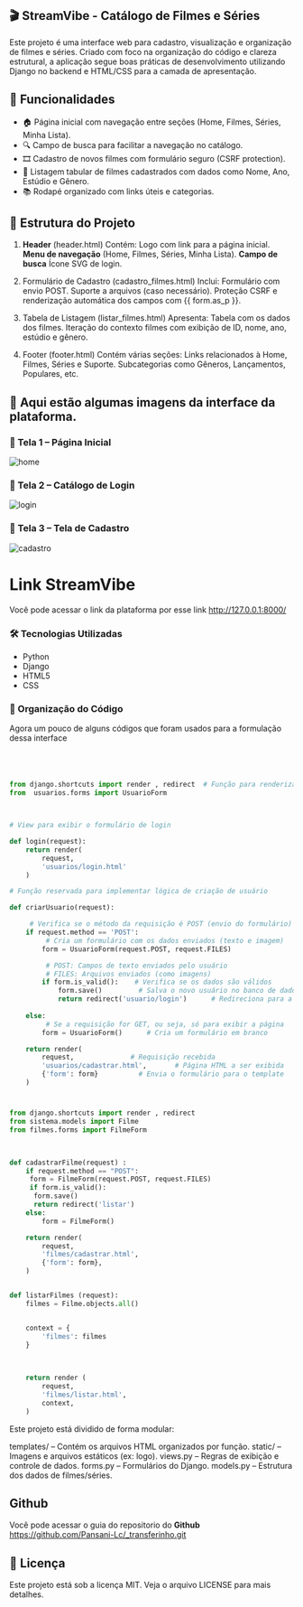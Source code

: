## 🎬 StreamVibe - Catálogo de Filmes e Séries

Este projeto é uma interface web para cadastro, visualização e organização de filmes e séries. Criado com foco na organização do código e clareza estrutural, a aplicação segue boas práticas de desenvolvimento utilizando Django no backend e HTML/CSS para a camada de apresentação.



##  🧩 Funcionalidades
- 🏠 Página inicial com navegação entre seções (Home, Filmes, Séries, Minha Lista).
- 🔍 Campo de busca para facilitar a navegação no catálogo.
- 🎞️ Cadastro de novos filmes com formulário seguro (CSRF protection). 
- 📄 Listagem tabular de filmes cadastrados com dados como Nome, Ano, Estúdio e Gênero.
- 📚 Rodapé organizado com links úteis e categorias.





## 📁 Estrutura do Projeto

1. **Header** (header.html) Contém: Logo com link para a página inicial. **Menu de navegação** (Home, Filmes, Séries, Minha Lista). **Campo de busca** Ícone SVG de login.

2. Formulário de Cadastro (cadastro_filmes.html) Inclui: Formulário com envio POST. Suporte a arquivos (caso necessário). Proteção CSRF e renderização automática dos campos com {{ form.as_p }}.

3. Tabela de Listagem (listar_filmes.html) Apresenta: Tabela com os dados dos filmes. Iteração do contexto filmes com exibição de ID, nome, ano, estúdio e gênero.

4. Footer (footer.html) Contém várias seções: Links relacionados à Home, Filmes, Séries e Suporte. Subcategorias como Gêneros, Lançamentos, Populares, etc.


## 📸 Aqui estão algumas imagens da interface da plataforma.
<h3>📌 Tela 1 – Página Inicial</h3>

![home](https://github.com/user-attachments/assets/aba2782b-e09c-40dd-b827-85951fceb69d)




<h3>📌 Tela 2 – Catálogo de Login</h3>

![login](https://github.com/user-attachments/assets/3d61ae4b-0b65-4d59-8ddb-9347b258a84f)


<h3>📌 Tela 3 – Tela de Cadastro</h3>

![cadastro](https://github.com/user-attachments/assets/55260ea9-49d5-46ff-911e-5494b784bbe9)

# Link StreamVibe 
Você pode acessar o link da plataforma por esse link 
 <http://127.0.0.1:8000/>


### 🛠️ Tecnologias Utilizadas
- Python
- Django
- HTML5
- CSS






###  📌 Organização do Código
 Agora um pouco de alguns códigos que foram usados para a formulação dessa interface
#
```python


from django.shortcuts import render , redirect  # Função para renderizar templates HTML
from  usuarios.forms import UsuarioForm



# View para exibir o formulário de login

def login(request):
    return render(
        request, 
        'usuarios/login.html'
    )

# Função reservada para implementar lógica de criação de usuário

def criarUsuario(request):

     # Verifica se o método da requisição é POST (envio do formulário)
    if request.method == 'POST':
         # Cria um formulário com os dados enviados (texto e imagem)
        form = UsuarioForm(request.POST, request.FILES)

         # POST: Campos de texto enviados pelo usuário
         # FILES: Arquivos enviados (como imagens)
        if form.is_valid():    # Verifica se os dados são válidos
            form.save()         # Salva o novo usuário no banco de dados
            return redirect('usuario/login')      # Redireciona para a tela de login após o cadastro
        
    else:
         # Se a requisição for GET, ou seja, só para exibir a página
        form = UsuarioForm()      # Cria um formulário em branco

    return render(
        request,              # Requisição recebida
        'usuarios/cadastrar.html',       # Página HTML a ser exibida
        {'form': form}          # Envia o formulário para o template
    )

```
#
```python
from django.shortcuts import render , redirect
from sistema.models import Filme
from filmes.forms import FilmeForm


 
def cadastrarFilme(request) :
    if request.method == "POST":
     form = FilmeForm(request.POST, request.FILES)
     if form.is_valid():
      form.save()
      return redirect('listar')
    else:
        form = FilmeForm()

    return render(
        request,
        'filmes/cadastrar.html',
        {'form': form},
    )


def listarFilmes (request):
    filmes = Filme.objects.all() 


    context = {
        'filmes': filmes 
    } 

    
    
    return render (
        request, 
        'filmes/listar.html',
        context, 
    )
```






























Este projeto está dividido de forma modular:

templates/ – Contém os arquivos HTML organizados por função. static/ – Imagens e arquivos estáticos (ex: logo). views.py – Regras de exibição e controle de dados. forms.py – Formulários do Django. models.py – Estrutura dos dados de filmes/séries.


## Github
 Você pode acessar o guia do repositorio do **Github** 
<https://github.com/Pansani-Lc/_transferinho.git>

## 📄 Licença
Este projeto está sob a licença MIT. Veja o arquivo LICENSE para mais detalhes.
